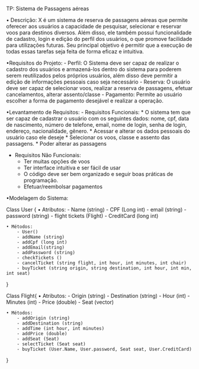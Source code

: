  TP: Sistema de Passagens aéreas



 
 • Descrição:
	X é um sistema de reserva de passagens aéreas que permite oferecer aos usuários a capacidade de pesquisar, selecionar e reservar voos para destinos diversos. Além disso, ele também possui funcionalidade de cadastro, login e edição do perfil dos usuários, o que promove facilidade para utilizações futuras. Seu principal objetivo é permitir que a execução de todas essas tarefas seja feita de forma eficaz e intuitiva.

 •Requisitos do Projeto:
    - Perfil:
        O Sistema deve ser capaz de realizar o cadastro dos usuários e armazená-los dentro do sistema para poderem serem reutilizados pelos próprios usuários, além disso deve permitir a edição de informações pessoais caso seja necessário
    - Reserva:
	    O usuário deve ser capaz de selecionar voos, realizar a reserva de passagens, efetuar cancelamentos, alterar assento/classe 
    - Pagamento:
	    Permite ao usuário escolher a forma de pagamento desejável e realizar a operação.

 •Levantamento de Requisitos:
    - Requisitos Funcionais:
       * O sistema tem que ser capaz de cadastrar o usuário com os seguintes dados: nome, cpf, data de nascimento, número de telefone, email, nome de login, senha de login, endereço, nacionalidade, gênero.
       * Acessar e alterar os dados pessoais do usuário caso ele deseje
       * Selecionar os voos, classe e assento das passagens.
       * Poder alterar as passagens

   - Requisitos Não Funcionais:
      *  Ter muitas opções de voos
      *  Ter interface intuitiva e ser fácil de usar
      *  O código deve ser bem organizado e seguir boas práticas de programação.
      *  Efetuar/reembolsar pagamentos

 •Modelagem do Sistema:

Class User {
    • Atributos:
        - Name (string)
        - CPF   (Long int)
        - email (string)
        - password (string)
        - flight tickets (Flight)
        - CreditCard (long int)

    • Métodos:
        - User()
        - addName (string)
        - addCpf (long int)
        - addEmail(string)
        - addPassword (string)
        - checkTickets ()
        - cancelTicket (string flight, int hour, int minutes, int chair)
        - buyTicket (string origin, string destination, int hour, int min, int seat)
}

Class Flight{
    • Atributos:
        - Origin (string)
        - Destination (string)
        - Hour (int)
        - Minutes (int)
        - Price (double)
        - Seat (vector<int>)

    • Métodos:
        - addOrigin (string)
        - addDestination (string)
        - addTime (int hour, int minutes)
        - addPrice (double)
        - addSeat (Seat)
        - selectTicket (Seat seat)
        - buyTicket (User.Name, User.password, Seat seat, User.CreditCard)

}
